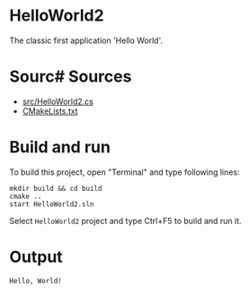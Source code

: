 # HelloWorld2

The classic first application 'Hello World'.

# Sourc# Sources

* [src/HelloWorld2.cs](src/HelloWorld2.cs)
* [CMakeLists.txt](CMakeLists.txt)

# Build and run

To build this project, open "Terminal" and type following lines:

```batch
mkdir build && cd build
cmake ..
start HelloWorld2.sln
```

Select `HelloWorld2` project and type Ctrl+F5 to build and run it.

# Output

```
Hello, World!
```
